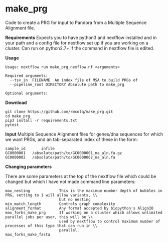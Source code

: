 # make_prg
Code to create a PRG for input to Pandora from a Multiple Sequence Alignment file.

__Requirements__
Expects you to have python3 and nextflow installed and in your path and a config file for nextflow set up if you are working on a cluster. Can run on python2.7+ if the command in nextflow file is edited.

__Usage__

    Usage: nextflow run make_prg_nexflow.nf <arguments>
  
    Required arguments:
      --tsv_in  FILENAME  An index file of MSA to build PRGs of
      --pipeline_root DIRECTORY Absolute path to make_prg
    
    Optional arguments:
  
__Download__
```
git clone https://github.com/rmcolq/make_prg.git
cd make_prg
pip3 install -r requirements.txt
pytest 
```

__Input__
Multiple Sequence Alignment files for genes/dna sequences for which we want PRGs, and an tab-separated index of these in the form:
```
sample_id       infile
GC0000001   /absolute/path/to/GC0000001_na_aln.fa.gz
GC0000002   /absolute/path/to/GC0000002_na_aln.fa
```

__Changing parameters__

There are some parameters at the top of the nextflow file which could be changed but which I have not made command line parameters:
```
max_nesting             This is the maximum number depth of bubbles in PRG, setting to 1 will allow variants, \\ 
                        but no nesting
min_match_length        Controls graph complexity 
alignment_format        Any format accepted by biopython's AlignIO
max_forks_make_prg      If working on a cluster which allows unlimited parallel jobs per user, this will be \\
                        used by nextflow to control maximum number of processes of this type that can run in \\
                        parallel. 
max_forks_make_fasta   
```
